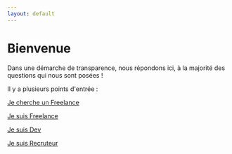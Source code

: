 ```yaml
---
layout: default
---
```


# Bienvenue 

Dans une démarche de transparence, nous répondons ici, à la majorité des questions qui nous sont posées !

Il y a plusieurs points d'entrée :

[Je cherche un Freelance](./client)

[Je suis Freelance](./freelance)

[Je suis Dev](./dev)

[Je suis Recruteur](./recruteur)




